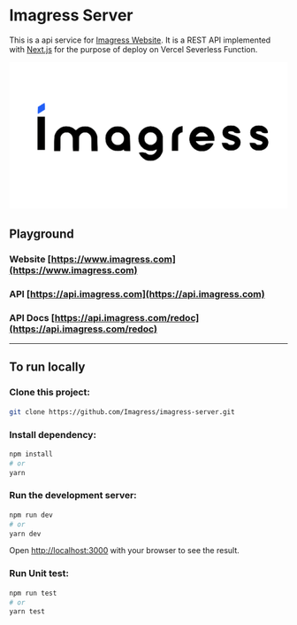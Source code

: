 # Imagress Server

This is a api service for [Imagress Website](https://www.imagress.com).
It is a REST API implemented with [Next.js](https://nextjs.org/) for the purpose of deploy on Vercel Severless Function.

<img src="imagress-logo.png" alt="logo" style="background-color:white;">

## Playground
### Website [https://www.imagress.com](https://www.imagress.com)
### API [https://api.imagress.com](https://api.imagress.com)

### API Docs [https://api.imagress.com/redoc](https://api.imagress.com/redoc)
---

## To run locally

### Clone this project:
```bash
git clone https://github.com/Imagress/imagress-server.git
```

### Install dependency:
```bash
npm install
# or
yarn
```
### Run the development server:

```bash
npm run dev
# or
yarn dev
```

Open [http://localhost:3000](http://localhost:3000) with your browser to see the result.


### Run Unit test:

```bash
npm run test
# or
yarn test
```